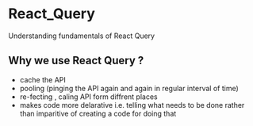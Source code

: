 # React_Query

Understanding fundamentals of React Query

## Why we use React Query ?

- cache the API
- pooling (pinging the API again and again in regular interval of time)
- re-fecting , caling API form diffrent places
- makes code more delarative i.e. telling what needs to be done rather than imparitive of creating a code for doing that
